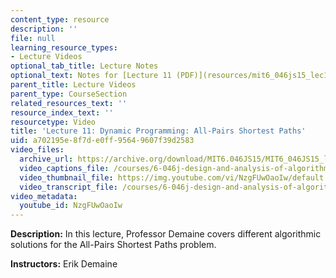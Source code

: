 ```yaml
---
content_type: resource
description: ''
file: null
learning_resource_types:
- Lecture Videos
optional_tab_title: Lecture Notes
optional_text: Notes for [Lecture 11 (PDF)](resources/mit6_046js15_lec11) are available.
parent_title: Lecture Videos
parent_type: CourseSection
related_resources_text: ''
resource_index_text: ''
resourcetype: Video
title: 'Lecture 11: Dynamic Programming: All-Pairs Shortest Paths'
uid: a702195e-8f7d-e0ff-9564-9607f39d2583
video_files:
  archive_url: https://archive.org/download/MIT6.046JS15/MIT6_046JS15_lec11_300k.mp4
  video_captions_file: /courses/6-046j-design-and-analysis-of-algorithms-spring-2015/520a226d3fa95360a5fce37bdc13ec3a_NzgFUwOaoIw.vtt
  video_thumbnail_file: https://img.youtube.com/vi/NzgFUwOaoIw/default.jpg
  video_transcript_file: /courses/6-046j-design-and-analysis-of-algorithms-spring-2015/dfd49eb1cf655c54359492df821a4203_NzgFUwOaoIw.pdf
video_metadata:
  youtube_id: NzgFUwOaoIw
---
```


**Description:** In this lecture, Professor Demaine covers different algorithmic solutions for the All-Pairs Shortest Paths problem.

**Instructors:** Erik Demaine